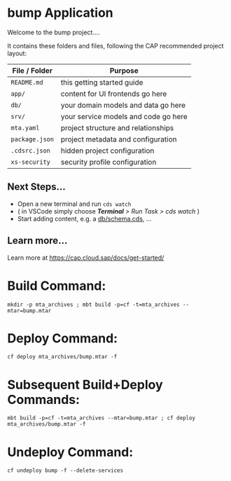 # bump Application

Welcome to the bump project....

It contains these folders and files, following the CAP recommended project layout:

File / Folder | Purpose
---------|----------
`README.md` | this getting started guide
`app/` | content for UI frontends go here
`db/` | your domain models and data go here
`srv/` | your service models and code go here
`mta.yaml` | project structure and relationships
`package.json` | project metadata and configuration
`.cdsrc.json` | hidden project configuration
`xs-security` | security profile configuration


## Next Steps...

- Open a new terminal and run  `cds watch`
- ( in VSCode simply choose _**Terminal** > Run Task > cds watch_ )
- Start adding content, e.g. a [db/schema.cds](db/schema.cds), ...


## Learn more...

Learn more at https://cap.cloud.sap/docs/get-started/

# Build Command:
```
mkdir -p mta_archives ; mbt build -p=cf -t=mta_archives --mtar=bump.mtar
```

# Deploy Command:
```
cf deploy mta_archives/bump.mtar -f
```

# Subsequent Build+Deploy Commands:
```
mbt build -p=cf -t=mta_archives --mtar=bump.mtar ; cf deploy mta_archives/bump.mtar -f
```

# Undeploy Command:
```
cf undeploy bump -f --delete-services
```
